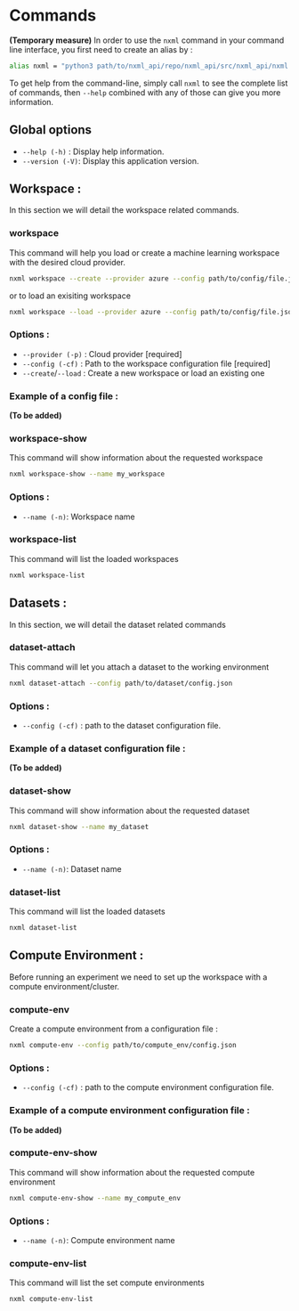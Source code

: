 
# Commands
**(Temporary measure)** In order to use the `nxml` command in your command line interface, you first need to create an alias by :
```bash
alias nxml = "python3 path/to/nxml_api/repo/nxml_api/src/nxml_api/nxml.py"
```
To get help from the command-line, simply call `nxml` to see the complete list of commands,
then `--help` combined with any of those can give you more information.

## Global options

* `--help (-h)` : Display help information.
* `--version (-V)`: Display this application version.

## Workspace : 
In this section we will detail the workspace related commands.

### workspace 
This command will help you load or create a machine learning workspace with the desired cloud provider.
```bash
nxml workspace --create --provider azure --config path/to/config/file.json
```
or to load an exisiting workspace
```bash
nxml workspace --load --provider azure --config path/to/config/file.json
```
### Options : 
* `--provider (-p)` : Cloud provider  [required]
* `--config (-cf)` : Path to the workspace configuration file  [required]
* `--create`/`--load` : Create a new workspace or load an existing one
 
### Example of a config file :
**(To be added)**

### workspace-show
This command will show information about the requested workspace
```bash
nxml workspace-show --name my_workspace
```

### Options :
* `--name (-n)`: Workspace name

### workspace-list 
This command will list the loaded workspaces 
```bash
nxml workspace-list
```

## Datasets : 
In this section, we will detail the dataset related commands

### dataset-attach 
This command will let you attach a dataset to the working environment
```bash
nxml dataset-attach --config path/to/dataset/config.json
```

### Options :
* `--config (-cf)` : path to the dataset configuration file.

### Example of a dataset configuration file :
**(To be added)**

### dataset-show
This command will show information about the requested dataset
```bash
nxml dataset-show --name my_dataset
```

### Options :
* `--name (-n)`: Dataset name

### dataset-list 
This command will list the loaded datasets 
```bash
nxml dataset-list
```

## Compute Environment :
Before running an experiment we need to set up the workspace with a compute environment/cluster.

### compute-env
Create a compute environment from a configuration file :
```bash
nxml compute-env --config path/to/compute_env/config.json
```

### Options :
* `--config (-cf)` : path to the compute environment configuration file.

### Example of a compute environment configuration file :
**(To be added)**

### compute-env-show
This command will show information about the requested compute environment
```bash
nxml compute-env-show --name my_compute_env
```

### Options :
* `--name (-n)`: Compute environment name

### compute-env-list 
This command will list the set compute environments 
```bash
nxml compute-env-list
```
